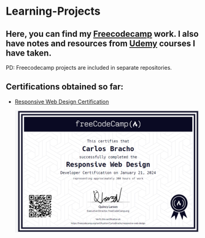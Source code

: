 # Learning-Projects

## Here, you can find my [Freecodecamp](https://www.freecodecamp.org/) work. I also have notes and resources from [Udemy](https://www.udemy.com/) courses I have taken.

PD: Freecodecamp projects are included in separate repositories.

## Certifications obtained so far:

- [Responsive Web Design Certification](https://https://www.freecodecamp.org/certification/CarlosBracho/responsive-web-design)

  ![alt text](image.png)
